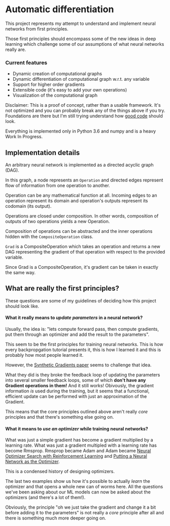 # Automatic differentiation 

This project represents my attempt to understand and implement neural networks from first principles.

Those first principles should encompass some of the new ideas in deep learning which challenge some of our assumptions of what neural networks really are.

### Current features
* Dynamic creation of computational graphs
* Dynamic differentiation of computational graph w.r.t. any variable
* Support for higher order gradients
* Extensible code (it's easy to add your own operations)
* Visualization of the computational graph

Disclaimer: This is a proof of concept, rather than a usable framework. It's not optimized and you can probably break any of the things above if you try. 
Foundations are there but I'm still trying understand how [good code](https://xkcd.com/844/) should look.

Everything is implemented only in Python 3.6 and numpy and is a heavy Work In Progress.

## Implementation details

An arbitrary neural network is implemented as a directed acyclic graph (DAG).

In this graph, a node represents an `Operation` and directed edges represent flow of information from one operation to another.

Operation can be any mathematical function at all. 
Incoming edges to an operation represent its domain and operation's outputs represent its codomain (its output).

Operations are closed under composition.
In other words, composition of outputs of two operations yields a new Operation.

Composition of operations can be abstracted and the inner operations hidden with the `CompositeOperation` class.

`Grad` is a CompositeOperation which takes an operation and returns a new DAG representing the gradient of that operation with respect to the provided variable.

Since Grad is a CompositeOperation, it's gradient can be taken in exactly the same way.


## What are really the first principles? 

These questions are some of my guidelines of deciding how this project should look like.

#### What it really means to _update parameters_ in a neural network?

Usually, the idea is: "lets compute forward pass, then compute gradients, put them through an optimizer and add the result to the parameters".

This seem to be the first principles for training neural networks.
This is how every backpropgation tutorial presents it, this is how I learned it and this is probably how most people learned it.

However, the [Synthetic Gradients paper](https://arxiv.org/abs/1608.05343) seems to challenge that idea.

What they did is they broke the feedback loop of updating the parameters into several smaller feedback loops, some of which __don't have any Gradient operations in them!__ And it still works! 
Obivously, the gradient information *is* used during the training, but it seems that a functional, efficient update can be performed with just an approximation of the Gradient.

This means that the core principles outlined above aren't really *core* principles and that there's something else going on.

#### What it means to _use an optimizer_ while training neural networks?

What was just a simple gradient has become a gradient multiplied by a learning rate.
What was just a gradient multipled with a learning rate has become Rmsprop.
Rmsprop became Adam and Adam became [Neural Optimizer Search with Reinforcement Learning](http://proceedings.mlr.press/v70/bello17a/bello17a.pdf) and [Putting a Neural Network as the Optimizer](https://arxiv.org/abs/1606.04474).

This is a condensed history of designing optimizers.

The last two examples show us how it's possible to actually _learn_ the optimizer and that opens a whole new can of worms here.
All the questions we've been asking about our ML models can now be asked about the optimizers (and there's a lot of them!).

Obviously, the principle "oh we just take the gradient and change it a bit before adding it to the parameters" is not really a *core* principle after all and there is something much more deeper going on.
